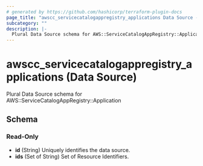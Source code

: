 ```yaml
---
# generated by https://github.com/hashicorp/terraform-plugin-docs
page_title: "awscc_servicecatalogappregistry_applications Data Source - terraform-provider-awscc"
subcategory: ""
description: |-
  Plural Data Source schema for AWS::ServiceCatalogAppRegistry::Application
---
```


# awscc_servicecatalogappregistry_applications (Data Source)

Plural Data Source schema for AWS::ServiceCatalogAppRegistry::Application



<!-- schema generated by tfplugindocs -->
## Schema

### Read-Only

- **id** (String) Uniquely identifies the data source.
- **ids** (Set of String) Set of Resource Identifiers.


